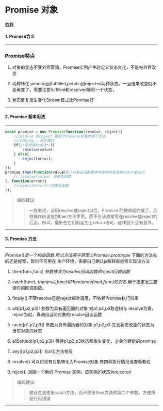 # Promise 对象
[教程](http://es6.ruanyifeng.com/#docs/promise)  
#### 1. Promise含义
***
###  Promise特点
1. 对象的状态不受外界营销，Promise实列产生时定义状态变化，不能被外界改变  

2. 两种转化 pending到fulfilled,pendin到rejected两种状态，一旦结果改变就不会再变了，需要注意fulfilled和resolved等同一个状态，  

3. 状态反复发生变化Stream模式比Pormise好
***
#### 2. Promise 基本用法
***
```javascript
const promise = new Promise(function(resolve, reject){
    //resolve 和reject 是两个Promise对象的两个方法
    //codeing...异步操作
    if(/*异步操作成功*/){
        resolve(value);
    } else{
        reject(error);
    }
});
promise.then(function(value){//只有在当前脚本所有同步任务执行完才会执行
    // resolve(value) 调用本函数
}, function(error){
    //reject(error)//调用本函数
});
```
>编码建议:
>>一般来说，调用resolve或reject以后，Promise 的使命就完成了，后继操作应该放到then方法里面，而不应该直接写在resolve或reject的后面。所以，最好在它们前面加上return语句，这样就不会有意外。  
***
#### 3. Promise 方法  
***
_Promise()是一个构造函数   所以方法房子原型上Promise.prototype_  下面的方法有的还是提案，暂时不可用在 生产环境，需要自己确认js解释器是否实现该方法
1. then(func,func)  _参数依次为resolve回调函数和reject回调函数_

2. catch(func), _then(null,func)和then(undefined,func)的别名_ 用于指定发生错误时的回调函数。

3. finally() 不管resolve还是reject都会调用，不依赖Promise执行结果

4. all([p1,p2,p3]) 参数为具有遍历器的对象 对p1,p2,p3取逻辑与  resolve为真，reject为假，真调用当前对象的resolve回调函数

5. race([p1,p2,p3]) 参数为具有遍历器的对象 p1,p2,p3 先发状态改变的状态为当前对象的状态

6. allSettled([p1,p2,p3]) 等待p1,p2,p3状态都发生变化，才会创建新的promise

7. any([p1,p2,p3]) 与all()方法相反

8. resolve() 可以将现有对象转化为Promise对象 有四种执行情况请查看教程

9. reject() 返回一个新的 Promise 实例，该实例的状态为rejected
>编码建议:
>>建议总是使用catch方法，而不使用then方法的第二个参数。方便捕获代码错误 
***